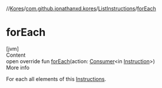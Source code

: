 //[Kores](../../index.md)/[com.github.jonathanxd.kores](../index.md)/[ListInstructions](index.md)/[forEach](for-each.md)



# forEach  
[jvm]  
Content  
open override fun [forEach](for-each.md)(action: [Consumer](https://docs.oracle.com/javase/8/docs/api/java/util/function/Consumer.html)<in [Instruction](../-instruction/index.md)>)  
More info  


For each all elements of this [Instructions](../-instructions/index.md).

  



